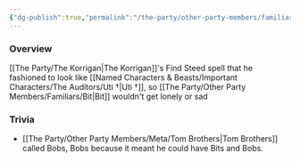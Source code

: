 ```yaml
---
{"dg-publish":true,"permalink":"/the-party/other-party-members/familiars/bobs/","updated":"2025-01-14T20:49:00.263+00:00"}
---
```


### Overview
[[The Party/The Korrigan\|The Korrigan]]'s Find Steed spell that he fashioned to look like [[Named Characters & Beasts/Important Characters/The Auditors/Uti †\|Uti †]], so [[The Party/Other Party Members/Familiars/Bit\|Bit]] wouldn't get lonely or sad 

### Trivia
- [[The Party/Other Party Members/Meta/Tom Brothers\|Tom Brothers]] called Bobs, Bobs because it meant he could have Bits and Bobs.
